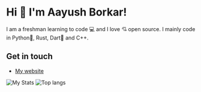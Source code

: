 # Hi 👋 I'm Aayush Borkar!
I am a freshman learning to code 💻 and I love 💘 open source. I mainly code in Python🐍, Rust, Dart🎯 and C++.

## Get in touch
- [My website](https://aayushborkar14.github.io/)

![My Stats](https://github-readme-stats.vercel.app/api?username=aayushborkar14)
![Top langs](https://github-readme-stats.vercel.app/api/top-langs/?username=aayushborkar14&layout=compact)
